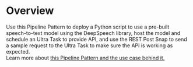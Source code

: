 # Overview

Use this Pipeline Pattern to deploy a Python script to use a pre-built speech-to-text model using the DeepSpeech library, host the model and schedule an Ultra Task to provide API, and use the REST Post Snap to send a sample request to the Ultra Task to make sure the API is working as expected.\
Learn more about [this Pipeline Pattern and the use case behind it. ](https://docs-snaplogic.atlassian.net/wiki/spaces/SD/pages/664633379/Speech+Recognition+with+DeepSpeech)





